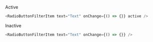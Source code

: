 Active

```js
<RadioButtonFilterItem text="Text" onChange={() => {}} active />
```

Inactive

```js
<RadioButtonFilterItem text="Text" onChange={() => {}} />
```
